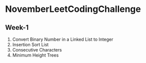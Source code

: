 # NovemberLeetCodingChallenge

## Week-1

1. Convert Binary Number in a Linked List to Integer
2. Insertion Sort List
3. Consecutive Characters
4. Minimum Height Trees
